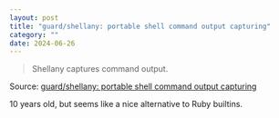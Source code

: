 ```yaml
---
layout: post
title: "guard/shellany: portable shell command output capturing"
category: ""
date: 2024-06-26
---
```


>Shellany captures command output.

Source: [guard/shellany: portable shell command output capturing](https://github.com/guard/shellany)

10 years old, but seems like a nice alternative to Ruby builtins.
